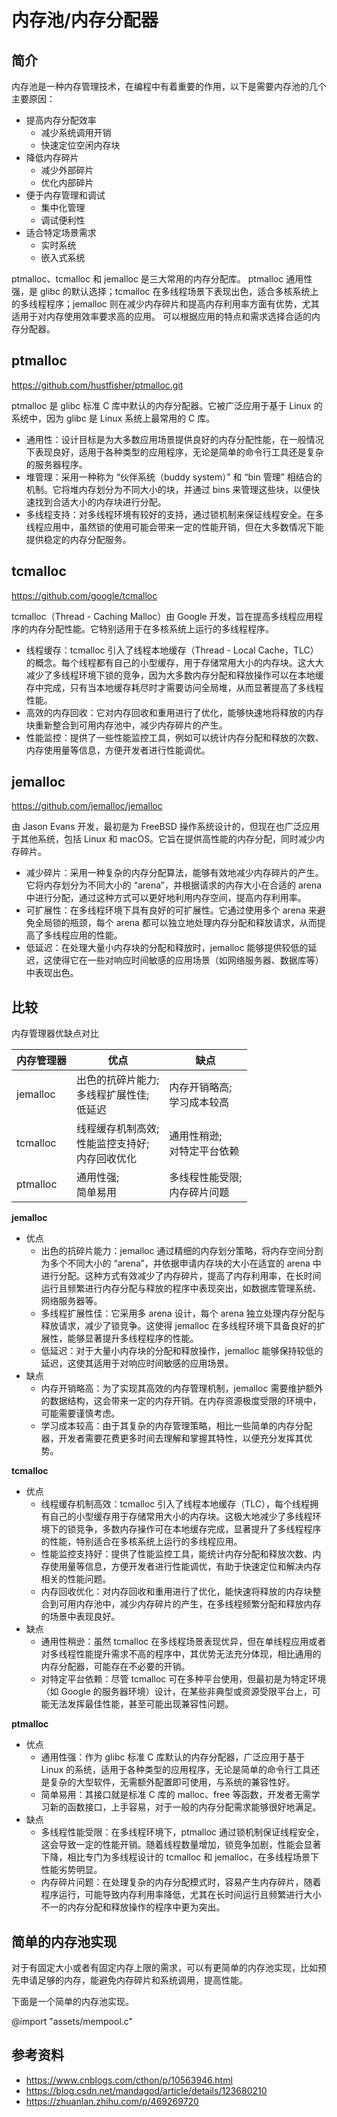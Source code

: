 
# 内存池/内存分配器

## 简介

内存池是一种内存管理技术，在编程中有着重要的作用，以下是需要内存池的几个主要原因：
- 提高内存分配效率
  - 减少系统调用开销
  - 快速定位空闲内存块
- 降低内存碎片
  - 减少外部碎片
  - 优化内部碎片
- 便于内存管理和调试
  - 集中化管理
  - 调试便利性
- 适合特定场景需求
  - 实时系统
  - 嵌入式系统

ptmalloc、tcmalloc 和 jemalloc 是三大常用的内存分配库。
ptmalloc 通用性强，是 glibc 的默认选择；tcmalloc 在多线程场景下表现出色，适合多核系统上的多线程程序；jemalloc 则在减少内存碎片和提高内存利用率方面有优势，尤其适用于对内存使用效率要求高的应用。
可以根据应用的特点和需求选择合适的内存分配器。

## ptmalloc

https://github.com/hustfisher/ptmalloc.git

ptmalloc 是 glibc 标准 C 库中默认的内存分配器。它被广泛应用于基于 Linux 的系统中，因为 glibc 是 Linux 系统上最常用的 C 库。

- 通用性：设计目标是为大多数应用场景提供良好的内存分配性能，在一般情况下表现良好，适用于各种类型的应用程序，无论是简单的命令行工具还是复杂的服务器程序。
- 堆管理：采用一种称为 “伙伴系统（buddy system）” 和 “bin 管理” 相结合的机制。它将堆内存划分为不同大小的块，并通过 bins 来管理这些块，以便快速找到合适大小的内存块进行分配。
- 多线程支持：对多线程环境有较好的支持，通过锁机制来保证线程安全。在多线程应用中，虽然锁的使用可能会带来一定的性能开销，但在大多数情况下能提供稳定的内存分配服务。

## tcmalloc

https://github.com/google/tcmalloc

tcmalloc（Thread - Caching Malloc）由 Google 开发，旨在提高多线程应用程序的内存分配性能。它特别适用于在多核系统上运行的多线程程序。

- 线程缓存：tcmalloc 引入了线程本地缓存（Thread - Local Cache，TLC）的概念。每个线程都有自己的小型缓存，用于存储常用大小的内存块。这大大减少了多线程环境下锁的竞争，因为大多数内存分配和释放操作可以在本地缓存中完成，只有当本地缓存耗尽时才需要访问全局堆，从而显著提高了多线程性能。
- 高效的内存回收：它对内存回收和重用进行了优化，能够快速地将释放的内存块重新整合到可用内存池中，减少内存碎片的产生。
- 性能监控：提供了一些性能监控工具，例如可以统计内存分配和释放的次数、内存使用量等信息，方便开发者进行性能调优。

## jemalloc

https://github.com/jemalloc/jemalloc

由 Jason Evans 开发，最初是为 FreeBSD 操作系统设计的，但现在也广泛应用于其他系统，包括 Linux 和 macOS。它旨在提供高性能的内存分配，同时减少内存碎片。

- 减少碎片：采用一种复杂的内存分配算法，能够有效地减少内存碎片的产生。它将内存划分为不同大小的 “arena”，并根据请求的内存大小在合适的 arena 中进行分配，通过这种方式可以更好地利用内存空间，提高内存利用率。
- 可扩展性：在多线程环境下具有良好的可扩展性。它通过使用多个 arena 来避免全局锁的瓶颈，每个 arena 都可以独立地处理内存分配和释放请求，从而提高了多线程应用的性能。
- 低延迟：在处理大量小内存块的分配和释放时，jemalloc 能够提供较低的延迟，这使得它在一些对响应时间敏感的应用场景（如网络服务器、数据库等）中表现出色。

## 比较

<p class="table-caption">内存管理器优缺点对比</p>

内存管理器 | 优点 | 缺点
----|----|----
jemalloc|出色的抗碎片能力;<br>多线程扩展性佳;<br>低延迟| 内存开销略高;<br>学习成本较高
tcmalloc|线程缓存机制高效;<br>性能监控支持好;<br>内存回收优化 | 通用性稍逊;<br>对特定平台依赖
ptmalloc|通用性强;<br>简单易用|多线程性能受限;<br>内存碎片问题


**jemalloc**

- 优点
  - 出色的抗碎片能力：jemalloc 通过精细的内存划分策略，将内存空间分割为多个不同大小的 “arena”，并依据申请内存块的大小在适宜的 arena 中进行分配。这种方式有效减少了内存碎片，提高了内存利用率，在长时间运行且频繁进行内存分配与释放的程序中表现突出，如数据库管理系统、网络服务器等。
  - 多线程扩展性佳：它采用多 arena 设计，每个 arena 独立处理内存分配与释放请求，减少了锁竞争。这使得 jemalloc 在多线程环境下具备良好的扩展性，能够显著提升多线程程序的性能。
  - 低延迟：对于大量小内存块的分配和释放操作，jemalloc 能够保持较低的延迟，这使其适用于对响应时间敏感的应用场景。
- 缺点
  - 内存开销略高：为了实现其高效的内存管理机制，jemalloc 需要维护额外的数据结构，这会带来一定的内存开销。在内存资源极度受限的环境中，可能需要谨慎考虑。
  - 学习成本较高：由于其复杂的内存管理策略，相比一些简单的内存分配器，开发者需要花费更多时间去理解和掌握其特性，以便充分发挥其优势。

**tcmalloc**
- 优点
  - 线程缓存机制高效：tcmalloc 引入了线程本地缓存（TLC），每个线程拥有自己的小型缓存用于存储常用大小的内存块。这极大地减少了多线程环境下的锁竞争，多数内存操作可在本地缓存完成，显著提升了多线程程序的性能，特别适合在多核系统上运行的多线程应用。
  - 性能监控支持好：提供了性能监控工具，能统计内存分配和释放次数、内存使用量等信息，方便开发者进行性能调优，有助于快速定位和解决内存相关的性能问题。
  - 内存回收优化：对内存回收和重用进行了优化，能快速将释放的内存块整合到可用内存池中，减少内存碎片的产生，在多线程频繁分配和释放内存的场景中表现良好。
- 缺点
  - 通用性稍逊：虽然 tcmalloc 在多线程场景表现优异，但在单线程应用或者对多线程性能提升需求不高的程序中，其优势无法充分体现，相比通用的内存分配器，可能存在不必要的开销。
  - 对特定平台依赖：尽管 tcmalloc 可在多种平台使用，但最初是为特定环境（如 Google 的服务器环境）设计，在某些非典型或资源受限平台上，可能无法发挥最佳性能，甚至可能出现兼容性问题。

**ptmalloc**
- 优点
  - 通用性强：作为 glibc 标准 C 库默认的内存分配器，广泛应用于基于 Linux 的系统，适用于各种类型的应用程序，无论是简单的命令行工具还是复杂的大型软件，无需额外配置即可使用，与系统的兼容性好。
  - 简单易用：其接口就是标准 C 库的 malloc、free 等函数，开发者无需学习新的函数接口，上手容易，对于一般的内存分配需求能够很好地满足。
- 缺点
  - 多线程性能受限：在多线程环境下，ptmalloc 通过锁机制保证线程安全，这会导致一定的性能开销。随着线程数量增加，锁竞争加剧，性能会显著下降，相比专门为多线程设计的 tcmalloc 和 jemalloc，在多线程场景下性能劣势明显。
  - 内存碎片问题：在处理复杂的内存分配模式时，容易产生内存碎片，随着程序运行，可能导致内存利用率降低，尤其在长时间运行且频繁进行大小不一的内存分配和释放操作的程序中更为突出。

## 简单的内存池实现

对于有固定大小或者有固定内存上限的需求，可以有更简单的内存池实现，比如预先申请足够的内存，能避免内存碎片和系统调用，提高性能。

下面是一个简单的内存池实现。

@import "assets/mempool.c"

## 参考资料

- https://www.cnblogs.com/cthon/p/10563946.html
- https://blog.csdn.net/mandagod/article/details/123680210
- https://zhuanlan.zhihu.com/p/469269720